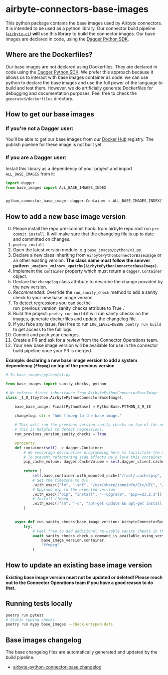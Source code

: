 # airbyte-connectors-base-images

This python package contains the base images used by Airbyte connectors.
It is intended to be used as a python library.
Our connector build pipeline ([`airbyte-ci`](https://github.com/airbytehq/airbyte/blob/master/airbyte-ci/connectors/pipelines/README.md#L1)) **will** use this library to build the connector images.
Our base images are declared in code, using the [Dagger Python SDK](https://dagger-io.readthedocs.io/en/sdk-python-v0.6.4/).

## Where are the Dockerfiles?
Our base images are not declared using Dockerfiles.
They are declared in code using the [Dagger Python SDK](https://dagger-io.readthedocs.io/en/sdk-python-v0.6.4/).
We prefer this approach because it allows us to interact with base images container as code: we can use python to declare the base images and use the full power of the language to build and test them.
However, we do artificially generate Dockerfiles for debugging and documentation purposes.
Feel free to check the `generated/dockerfiles` directory.


## How to get our base images
### If you're not a Dagger user:
You'll be able to get our base images from our [Docker Hub](https://hub.docker.com/u/airbyte) registry. The publish pipeline for these image is not built yet.

### If you are a Dagger user:
Install this library as a dependency of your project and import `ALL_BASE_IMAGES` from it:
```python
import dagger
from base_images import ALL_BASE_IMAGES_INDEX


python_connector_base_image: dagger.Container = ALL_BASE_IMAGES_INDEX["airbyte-python-connector-base:0.1.0"].container
```


## How to add a new base image version

0. Please install the repo pre-commit hook: from airbyte repo root run `pre-commit install`. It will make sure that the changelog file is up to date and committed on changes.
1. `poetry install`
2. Open the latest version module: e.g `base_images/python/v1.py`.
3. Declare a new class inheriting from `AirbytePythonConnectorBaseImage` or an other existing version. **The class name must follow the semver pattern `_<major>_<minor>_<patch>(AirbytePythonConnectorBaseImage)`.**
4. Implement the `container` property which must return a `dagger.Container` object.
5. Declare the `changelog` class attribute to describe the change provided by the new version.
6. *Recommended*: Override the `run_sanity_check` method to add a sanity check to your new base image version
7. To detect regressions you can set the run_previous_version_sanity_checks attribute to True .`
8. Build the project: `poetry run build` it will run sanity checks on the images, generate dockerfiles and update the changelog file.
9. If you face any issue, feel free to run `LOG_LEVEL=DEBUG poetry run build` to get access to the full logs.
10. Commit and push your changes.
11. Create a PR and ask for a review from the Connector Operations team.
12. Your new base image version will be available for use in the connector build pipeline once your PR is merged.

**Example: declaring a new base image version to add a system dependency (`ffmpeg`) on top of the previous version**

```python
# In base_images/python/v1.py

from base_images import sanity_checks, python

# We enforce direct inheritance from AirbytePythonConnectorBaseImage
class _1_0_1(python.AirbytePythonConnectorBaseImage):

    base_base_image: Final[PythonBase] = PythonBase.PYTHON_3_9_18

    changelog: str = "Add ffmpeg to the base image."
    
    # This will run the previous version sanity checks on top of the new version.
    # This is helpful to detect regressions.
    run_previous_version_sanity_checks = True

    @property
    def container(self) -> dagger.Container:
        # We encourage declarative programming here to facilitate the maintenance of the base images.
        # To prevent refactoring side effects we'd love this container property to be idempotent and not call any external code except the base_container and Dagger API.
        pip_cache_volume: dagger.CacheVolume = self.dagger_client.cache_volume(AirbytePythonConnectorBaseImage.pip_cache_name)
      
        return (
            self.base_container.with_mounted_cache("/root/.cache/pip", pip_cache_volume)
            # Set the timezone to UTC
            .with_exec(["ln", "-snf", "/usr/share/zoneinfo/Etc/UTC", "/etc/localtime"])
            # Upgrade pip to the expected version
            .with_exec(["pip", "install", "--upgrade", "pip==23.2.1"])
            # Install ffmpeg
            .with_exec(["sh", "-c", "apt-get update && apt-get install -y ffmpeg"])
        )
        

    async def run_sanity_checks(base_image_version: AirbyteConnectorBaseImage):
        try:
            # Feel free to add additional re-usable sanity checks in the sanity_checks module.
            await sanity_checks.check_a_command_is_available_using_version_option(
                base_image_version.container, 
                "ffmpeg"
            )
```

## How to update an existing base image version
**Existing base image version must not be updated or deleted! Please reach out to the Connector Operations team if you have a good reason to do that.**

## Running tests locally
```bash
poetry run pytest
# Static typing checks
poetry run mypy base_images --check-untyped-defs
```

## Base images changelog
The base changelog files are automatically generated and updated by the build pipeline.
* [airbyte-python-connector-base changelog]("https://github.com/airbytehq/airbyte/blob/master/airbyte-ci/connectors/base_images/CHANGELOG_PYTHON_CONNECTOR_BASE_IMAGE.md")

